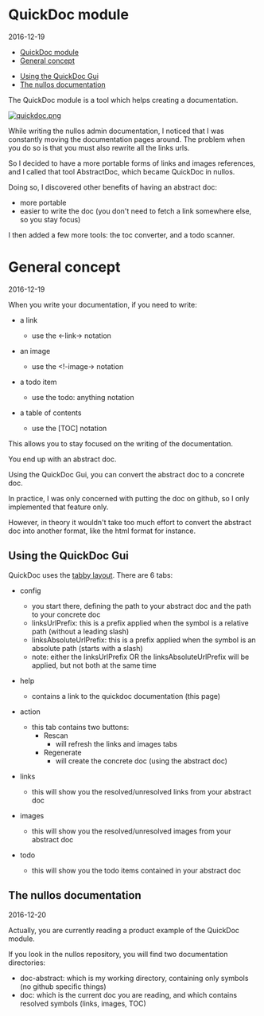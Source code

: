 QuickDoc module
===================
2016-12-19



- [QuickDoc module](#quickdoc-module)
- [General concept](#general-concept)
 * [Using the QuickDoc Gui](#using-the-quickdoc-gui)
 * [The nullos documentation](#the-nullos-documentation)


The QuickDoc module is a tool which helps creating a documentation.


[![quickdoc.png](https://s19.postimg.org/7vyrbpp7n/quickdoc.png)](https://postimg.org/image/xrihuwr1b/)


While writing the nullos admin documentation, I noticed that I was constantly
moving the documentation pages around. The problem when you do so is that you must also rewrite all 
the links urls. 

So I decided to have a more portable forms of links and images references, and I called that tool AbstractDoc,
which became QuickDoc in nullos.

Doing so, I discovered other benefits of having an abstract doc:

- more portable
- easier to write the doc (you don't need to fetch a link somewhere else, so you stay focus)


I then added a few more tools: the toc converter, and a todo scanner.



General concept
=================
2016-12-19


When you write your documentation, if you need to write:

- a link
    - use the <-link-> notation
- an image
    - use the <!-image-> notation
- a todo item
    - use the todo: anything notation
    
- a table of contents
    - use the &#91;TOC] notation 


This allows you to stay focused on the writing of the documentation.

You end up with an abstract doc.

Using the QuickDoc Gui, you can convert the abstract doc to a concrete doc.

In practice, I was only concerned with putting the doc on github, so I only implemented that feature only.

However, in theory it wouldn't take too much effort to convert the abstract doc into another 
format, like the html format for instance.



Using the QuickDoc Gui
-------------------

QuickDoc uses the [tabby layout](https://github.com/lingtalfi/nullos-admin/tree/master/doc/core/layout/tabby.md).
There are 6 tabs:

- config
    - you start there, defining the path to your abstract doc and the path to your concrete doc
    - linksUrlPrefix: this is a prefix applied when the symbol is a relative path (without a leading slash)
    - linksAbsoluteUrlPrefix: this is a prefix applied when the symbol is an absolute path (starts with a slash)
    - note: either the linksUrlPrefix OR the linksAbsoluteUrlPrefix will be applied, but not both at the same time
    
- help
    - contains a link to the quickdoc documentation (this page)
- action
    - this tab contains two buttons:
        - Rescan
            - will refresh the links and images tabs
        - Regenerate
            - will create the concrete doc (using the abstract doc)
- links
    - this will show you the resolved/unresolved links from your abstract doc
- images
    - this will show you the resolved/unresolved images from your abstract doc
- todo
    - this will show you the todo items contained in your abstract doc



The nullos documentation
---------------------------
2016-12-20

Actually, you are currently reading a product example of the QuickDoc module.

If you look in the nullos repository, you will find two documentation directories:

- doc-abstract: which is my working directory, containing only symbols (no github specific things)
- doc: which is the current doc you are reading, and which contains resolved symbols (links, images, TOC)



 






